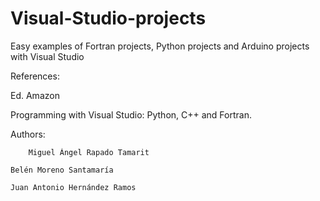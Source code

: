 # Visual-Studio-projects
Easy examples of Fortran projects, Python projects and Arduino projects with Visual Studio 

References: 

Ed. Amazon 

 Programming with Visual Studio:  Python, C++ and Fortran.
 
 Authors: 
 
        Miguel Ángel Rapado Tamarit
        
	Belén Moreno Santamaría
	
	Juan Antonio Hernández Ramos
